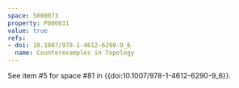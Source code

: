 ```yaml
---
space: S000073
property: P000031
value: true
refs:
- doi: 10.1007/978-1-4612-6290-9_6
  name: Counterexamples in Topology
---
```


See item #5 for space #81 in {{doi:10.1007/978-1-4612-6290-9_6}}.
